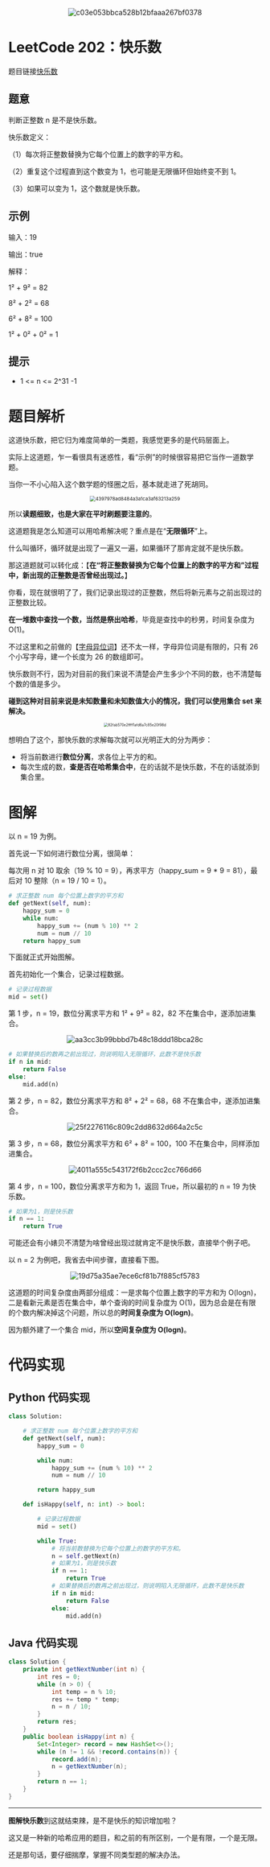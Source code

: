 <div align=center>

![c03e053bbca528b12bfaaa267bf0378](https://gitee.com/codegoudan/codegoudanIMG/raw/master/202201/20220102_215143253_0.jpg)

</div>



# LeetCode 202：快乐数

题目链接[快乐数](https://leetcode-cn.com/problems/happy-number/)



## 题意

判断正整数 n 是不是快乐数。

快乐数定义：

（1）每次将正整数替换为它每个位置上的数字的平方和。

（2）重复这个过程直到这个数变为 1，也可能是无限循环但始终变不到 1。

（3）如果可以变为 1，这个数就是快乐数。



## 示例

输入：19

输出：true

解释：

1² + 9² = 82

8² + 2² = 68

6² + 8² = 100

1² + 0² + 0² = 1



## 提示

- 1 <= n <= 2^31 -1



# 题目解析

这道快乐数，把它归为难度简单的一类题，我感觉更多的是代码层面上。

实际上这道题，乍一看很具有迷惑性，看“示例”的时候很容易把它当作一道数学题。

当你一不小心陷入这个数学题的怪圈之后，基本就走进了死胡同。

<div align=center>

<img src="https://gitee.com/codegoudan/codegoudanIMG/raw/master/202201/20220102_215359676_0.jpg" alt="4397978ad8484a3a1ca3af63213a259" style="zoom:67%;" />

</div>

所以**读题细致，也是大家在平时刷题要注意的**。

这道题我是怎么知道可以用哈希解决呢？重点是在“**无限循环**”上。

什么叫循环，循环就是出现了一遍又一遍，如果循环了那肯定就不是快乐数。

那这道题就可以转化成：【**在“将正整数替换为它每个位置上的数字的平方和”过程中，新出现的正整数是否曾经出现过。**】

你看，现在就很明了了，我们记录出现过的正整数，然后将新元素与之前出现过的正整数比较。

**在一堆数中查找一个数，当然是祭出哈希**，毕竟是查找中的秒男，时间复杂度为 O(1)。

不过这里和之前做的【[字母异位词](http://mp.weixin.qq.com/s?__biz=MzI0NjAxMDU5NA==&mid=2475921505&idx=1&sn=edf8b3420e0b1bf406f98a990074bbe0&chksm=ff22f7ecc8557efa3edfac0d6f107b67bffca87d5debb474e1d33b7b12a7c73ba3b756a280d1&scene=21#wechat_redirect)】还不太一样，字母异位词是有限的，只有 26 个小写字母，建一个长度为 26 的数组即可。

快乐数则不行，因为对目前的我们来说不清楚会产生多少个不同的数，也不清楚每个数的值是多少。

**碰到这种对目前来说是未知数量和未知数值大小的情况，我们可以使用集合 set 来解决。**

<div align=center>

<img src="https://gitee.com/codegoudan/codegoudanIMG/raw/master/202201/20220102_215452403_0.jpg" alt="82fab570e2ffff1afd6a7c85e20f98d" style="zoom:50%;" />

</div>

想明白了这个，那快乐数的求解每次就可以光明正大的分为两步：

- 将当前数进行**数位分离**，求各位上平方的和。
- 每次生成的数，**查是否在哈希集合中**，在的话就不是快乐数，不在的话就添到集合里。



# 图解

以 n = 19 为例。

首先说一下如何进行数位分离，很简单：

每次用 n 对 10 取余（19 % 10 = 9），再求平方（happy_sum = 9 * 9 = 81），最后对 10 整除（n = 19 / 10 = 1）。

```Python
# 求正整数 num 每个位置上数字的平方和
def getNext(self, num):
    happy_sum = 0
    while num:
        happy_sum += (num % 10) ** 2
        num = num // 10
    return happy_sum
```

下面就正式开始图解。

首先初始化一个集合，记录过程数据。

```Python
# 记录过程数据
mid = set()
```

第 1 步，n = 19，数位分离求平方和 1² + 9² = 82，82 不在集合中，遂添加进集合。

<div align=center>

![aa3cc3b99bbbd7b48c18ddd18bca28c](https://gitee.com/codegoudan/codegoudanIMG/raw/master/202201/20220102_215616411_0.jpg)

</div>

```Python
# 如果替换后的数再之前出现过，则说明陷入无限循环，此数不是快乐数
if n in mid:
    return False
else:
    mid.add(n)
```

第 2 步，n = 82，数位分离求平方和 8² + 2² = 68，68 不在集合中，遂添加进集合。

<div align=center>

![25f2276116c809c2dd8632d664a2c5c](https://gitee.com/codegoudan/codegoudanIMG/raw/master/202201/20220102_215646689_0.jpg)

</div>

第 3 步，n = 68，数位分离求平方和 6² + 8² = 100，100 不在集合中，同样添加进集合。

<div align=center>

![4011a555c543172f6b2ccc2cc766d66](https://gitee.com/codegoudan/codegoudanIMG/raw/master/202201/20220102_215706824_0.jpg)

</div>

第 4 步，n = 100，数位分离求平方和为 1，返回 True，所以最初的 n = 19 为快乐数。

```Python
# 如果为1，则是快乐数
if n == 1:
    return True
```

可能还会有小婊贝不清楚为啥曾经出现过就肯定不是快乐数，直接举个例子吧。

以 n = 2 为例吧，我省去中间步骤，直接看下图。

<div align=center>

![19d75a35ae7ece6cf81b7f885cf5783](https://gitee.com/codegoudan/codegoudanIMG/raw/master/202201/20220102_215738110_0.jpg)

</div>

这道题的时间复杂度由两部分组成：一是求每个位置上数字的平方和为 O(logn)，二是看新元素是否在集合中，单个查询的时间复杂度为 O(1)，因为总会是在有限的个数内解决掉这个问题，所以总的**时间复杂度为 O(logn)**。

因为额外建了一个集合 mid，所以**空间复杂度为 O(logn)**。



# 代码实现



## Python 代码实现

```Python
class Solution:

    # 求正整数 num 每个位置上数字的平方和
    def getNext(self, num):
        happy_sum = 0

        while num:
            happy_sum += (num % 10) ** 2
            num = num // 10

        return happy_sum

    def isHappy(self, n: int) -> bool:

        # 记录过程数据
        mid = set()

        while True:
            # 将当前数替换为它每个位置上的数字的平方和。
            n = self.getNext(n)
            # 如果为1，则是快乐数
            if n == 1:
                return True
            # 如果替换后的数再之前出现过，则说明陷入无限循环，此数不是快乐数
            if n in mid:
                return False
            else:
                mid.add(n)
```



## Java 代码实现

```Java
class Solution {
    private int getNextNumber(int n) {
        int res = 0;
        while (n > 0) {
            int temp = n % 10;
            res += temp * temp;
            n = n / 10;
        }
        return res;
    }    
    public boolean isHappy(int n) {
        Set<Integer> record = new HashSet<>();
        while (n != 1 && !record.contains(n)) {
            record.add(n);
            n = getNextNumber(n);
        }
        return n == 1;
    }
}
```



---

**图解快乐数**到这就结束辣，是不是快乐的知识增加啦？

这又是一种新的哈希应用的题目，和之前的有所区别，一个是有限，一个是无限。

还是那句话，要仔细揣摩，掌握不同类型题的解决办法。
